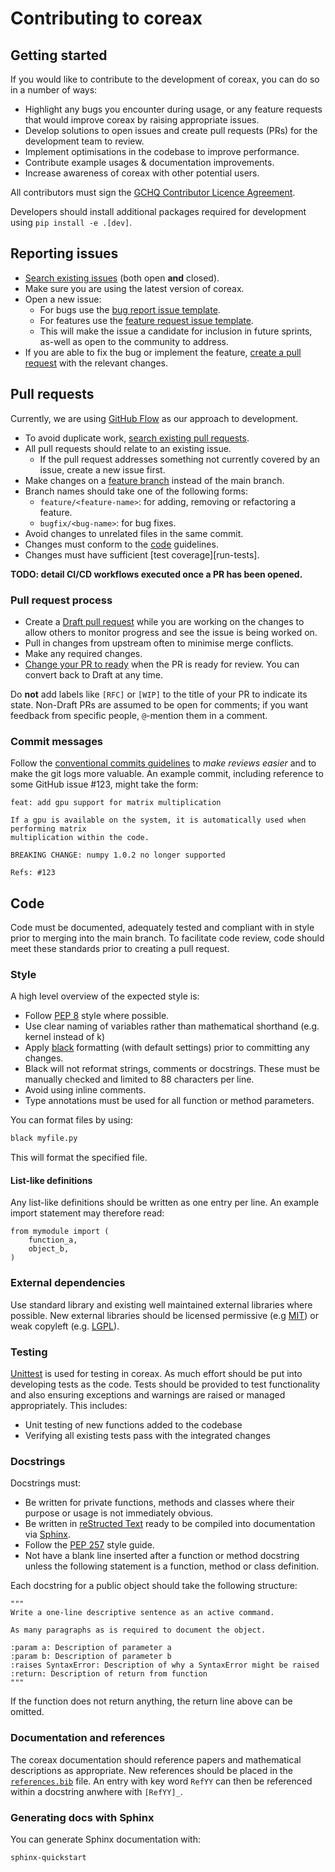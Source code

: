 Contributing to coreax
======================

Getting started
---------------

If you would like to contribute to the development of coreax, you can do so in a number of ways:
- Highlight any bugs you encounter during usage, or any feature requests that would improve coreax by raising appropriate issues.
- Develop solutions to open issues and create pull requests (PRs) for the development team to review.
- Implement optimisations in the codebase to improve performance.
- Contribute example usages & documentation improvements.
- Increase awareness of coreax with other potential users.

All contributors must sign the [GCHQ Contributor Licence Agreement][cla].

Developers should install additional packages required for development using
`pip install -e .[dev]`.

Reporting issues
--------------

- [Search existing issues][github-issues] (both open **and** closed).
- Make sure you are using the latest version of coreax.
- Open a new issue:
  - For bugs use the [bug report issue template][gh-bug-report].
  - For features use the [feature request issue template][gh-feature-request].
  - This will make the issue a candidate for inclusion in future sprints, as-well as open to the community to address.
- If you are able to fix the bug or implement the feature, [create a pull request](#pull-requests) with the relevant changes.

Pull requests
-------------
Currently, we are using [GitHub Flow][github-flow] as our approach to development. 

- To avoid duplicate work, [search existing pull requests][gh-prs].
- All pull requests should relate to an existing issue.
  - If the pull request addresses something not currently covered by an issue, create a new issue first.
- Make changes on a [feature branch][git-feature-branch] instead of the main branch.
- Branch names should take one of the following forms:
  - `feature/<feature-name>`: for adding, removing or refactoring a feature.
  - `bugfix/<bug-name>`: for bug fixes.
- Avoid changes to unrelated files in the same commit.
- Changes must conform to the [code](#code) guidelines.
- Changes must have sufficient [test coverage][run-tests]. 
 
 **TODO: detail CI/CD workflows executed once a PR has been opened.**

### Pull request process
- Create a [Draft pull request][pr-draft] while you are working on the changes to allow others to monitor progress and see the issue is being worked on.
- Pull in changes from upstream often to minimise merge conflicts.
- Make any required changes. 
- [Change your PR to ready][pr-ready] when the PR is ready for review. You can convert back to Draft at any time.
 
Do **not** add labels like `[RFC]` or `[WIP]` to the title of your PR to indicate its state.
Non-Draft PRs are assumed to be open for comments; if you want feedback from specific people, `@`-mention them in a comment.

### Commit messages

Follow the [conventional commits guidelines][conventional_commits] to *make reviews easier* and to make the git logs more valuable.
An example commit, including reference to some GitHub issue #123, might take the form: 

```
feat: add gpu support for matrix multiplication  

If a gpu is available on the system, it is automatically used when performing matrix 
multiplication within the code. 

BREAKING CHANGE: numpy 1.0.2 no longer supported 

Refs: #123 
```

Code
------

Code must be documented, adequately tested and compliant with in style prior to merging into the main branch. To 
facilitate code review, code should meet these standards prior to creating a pull request.

### Style

A high level overview of the expected style is:
- Follow [PEP 8][pep-8] style where possible.
- Use clear naming of variables rather than mathematical shorthand (e.g. kernel instead of k)
- Apply [black][black] formatting (with default settings) prior to committing any changes.
- Black will not reformat strings, comments or docstrings. These must be manually checked and limited to 88 characters per line.
- Avoid using inline comments.
- Type annotations must be used for all function or method parameters.

You can format files by using:
```bash
black myfile.py
```
This will format the specified file.

#### List-like definitions

Any list-like definitions should be written as one entry per line. An example import statement may therefore read:
```
from mymodule import (
    function_a,
    object_b,
)
```
### External dependencies
Use standard library and existing well maintained external libraries where possible. New external libraries should be licensed permissive (e.g [MIT][mit]) or weak copyleft (e.g. [LGPL][lgpl]).

### Testing
[Unittest][unittest] is used for testing in coreax. As much effort should be put into developing tests as the code. Tests should be provided to test functionality and also ensuring exceptions and warnings are raised or managed appropriately. This includes:
- Unit testing of new functions added to the codebase
- Verifying all existing tests pass with the integrated changes

### Docstrings

Docstrings must: 
- Be written for private functions, methods and classes where their purpose or usage is not immediately obvious.
- Be written in [reStructed Text][sphinx-rst] ready to be compiled into documentation via [Sphinx][sphinx].
- Follow the [PEP 257][pep-257] style guide.
- Not have a blank line inserted after a function or method docstring unless the following statement is a function, method or class definition.

Each docstring for a public object should take the following structure:
```
"""
Write a one-line descriptive sentence as an active command.

As many paragraphs as is required to document the object.

:param a: Description of parameter a
:param b: Description of parameter b
:raises SyntaxError: Description of why a SyntaxError might be raised
:return: Description of return from function
"""
```
If the function does not return anything, the return line above can be omitted.

### Documentation and references
The coreax documentation should reference papers and mathematical descriptions as appropriate. New references should be placed in the [`references.bib`](references.bib) file. An entry with key word `RefYY` can then be referenced within a docstring anwhere with `[RefYY]_`. 

### Generating docs with Sphinx

You can generate Sphinx documentation with:
```sh
sphinx-quickstart
```

[github-issues]: https://github.com/gchq/coreax/issues
[gh-bug-report]: https://github.com/gchq/coreax/issues/new?assignees=&labels=bug%2Cnew&projects=&template=bug_report.yml&title=%5BBug%5D%3A+
[gh-feature-request]: https://github.com/gchq/coreax/issues/new?assignees=&labels=enhancement%2Cnew&projects=&template=feature_request.yml&title=%5BFeature%5D%3A+
[gh-prs]: https://github.com/gchq/coreax/pulls

[conventional_commits]: https://www.conventionalcommits.org
[git-feature-branch]: https://www.atlassian.com/git/tutorials/comparing-workflows
[pr-draft]: https://docs.github.com/en/pull-requests/collaborating-with-pull-requests/proposing-changes-to-your-work-with-pull-requests/creating-a-pull-request
[pr-ready]: https://docs.github.com/en/github/collaborating-with-pull-requests/proposing-changes-to-your-work-with-pull-requests/changing-the-stage-of-a-pull-request
[pep-8]: https://peps.python.org/pep-0008/
[black]: https://black.readthedocs.io/en/stable/
[sphinx-rst]: https://www.sphinx-doc.org/en/master/usage/restructuredtext/index.html
[sphinx]: https://www.sphinx-doc.org/en/master/index.html
[pep-257]: https://peps.python.org/pep-0257/
[cla]: https://cla-assistant.io/gchq/coreax
[github-flow]: https://docs.github.com/en/get-started/quickstart/github-flow
[mit]: https://opensource.org/license/mit/
[lgpl]: https://opensource.org/license/lgpl-license-html/
[unittest]: https://docs.python.org/3/library/unittest.html
